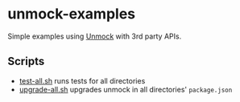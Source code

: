 # unmock-examples

Simple examples using [Unmock](https://unmock.io) with 3rd party APIs.

## Scripts

- [test-all.sh](./test-all.sh) runs tests for all directories
- [upgrade-all.sh](./upgrade-all.sh) upgrades unmock in all directories' `package.json`
